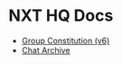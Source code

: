 # NXT HQ Docs
- [Group Constitution (v6)](./NXT_GROUP_CONSTITUTION_v6.md)
- [Chat Archive](./CHAT_ARCHIVE.md)
